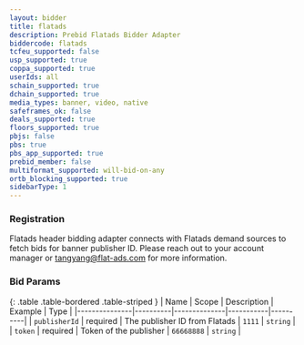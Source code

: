 ```yaml
---
layout: bidder
title: flatads
description: Prebid Flatads Bidder Adapter
biddercode: flatads
tcfeu_supported: false
usp_supported: true
coppa_supported: true
userIds: all
schain_supported: true
dchain_supported: true
media_types: banner, video, native
safeframes_ok: false
deals_supported: true
floors_supported: true
pbjs: false
pbs: true
pbs_app_supported: true
prebid_member: false
multiformat_supported: will-bid-on-any
ortb_blocking_supported: true
sidebarType: 1
---
```


### Registration

Flatads header bidding adapter connects with Flatads demand sources to fetch bids for banner publisher ID. Please reach out to your account manager or <tangyang@flat-ads.com> for more information.

### Bid Params

{: .table .table-bordered .table-striped }
| Name          | Scope    | Description  | Example   | Type     |
|---------------|----------|--------------|-----------|----------|
| `publisherId` | required | The publisher ID from Flatads | `1111` | `string` |
| `token` | required | Token of the publisher | `66668888` | `string` |